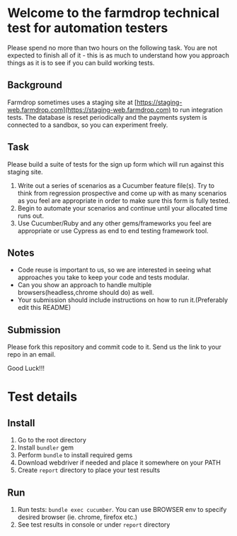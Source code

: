 # Welcome to the farmdrop technical test for automation testers

Please spend no more than two hours on the following task. You are not expected to finish all of it - this is as much to understand how you approach things as it is to see if you can build working tests.

## Background
Farmdrop sometimes uses a staging site at [https://staging-web.farmdrop.com](https://staging-web.farmdrop.com) to run integration tests.  The database is reset periodically and the payments system is connected to a sandbox, so you can experiment freely.

## Task
Please build a suite of tests for the sign up form which will run against this staging site.

1. Write out a series of scenarios as a Cucumber feature file(s). Try to think from regression prospective and come up with as many scenarios as you feel are appropriate in order to make sure this form is fully tested.
2. Begin to automate your scenarios and continue until your allocated time runs out. 
3. Use Cucumber/Ruby and any other gems/frameworks you feel are appropriate or use Cypress as end to end testing framework tool.



## Notes
* Code reuse is important to us, so we are interested in seeing what approaches you take to keep your code and tests modular.
* Can you show an approach to handle multiple browsers(headless,chrome should do) as well.
* Your submission should include instructions on how to run it.(Preferably edit this README)

## Submission
Please fork this repository and commit code to it. Send us the link to your repo in an email. 

Good Luck!!!

# Test details

## Install

1. Go to the root directory
2. Install `bundler` gem
3. Perform `bundle` to install required gems
4. Download webdriver if needed and place it somewhere on your PATH
5. Create `report` directory to place your test results

## Run

1. Run tests: `bundle exec cucumber`. You can use BROWSER env to specify desired browser (ie. chrome, firefox etc.)
2. See test results in console or under `report` directory

